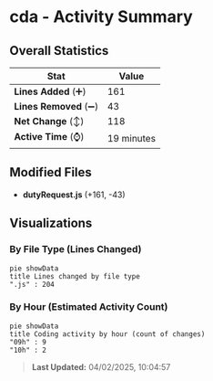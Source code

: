 # cda - Activity Summary 

## Overall Statistics

| Stat                   | Value                                                             |
| ---------------------- | ----------------------------------------------------------------- |
| **Lines Added** (➕)   | 161                                          |
| **Lines Removed** (➖) | 43                                        |
| **Net Change** (↕)    | 118                |
| **Active Time** (⌚)   | 19 minutes |


## Modified Files
- **dutyRequest.js** (+161, -43)

## Visualizations

### By File Type (Lines Changed)

```mermaid
pie showData
title Lines changed by file type
".js" : 204
```

### By Hour (Estimated Activity Count)

```mermaid
pie showData
title Coding activity by hour (count of changes)
"09h" : 9
"10h" : 2
```


> **Last Updated:** 04/02/2025, 10:04:57